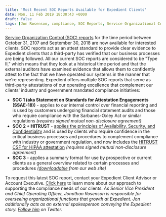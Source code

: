 ```yaml
---
title: 'Most Recent SOC Reports Available for Expedient Clients'
date: Mon, 11 Feb 2019 18:30:43 +0000
draft: false
tags: [Jon Rosenson, compliance, SOC Reports, Service Organizational Control reports, SSAE-18, HITRUST CSF, HIPAA, HIPAA attestation, Sarbanes-Oxley Act]
---
```


[Service Organization Control (SOC) reports](https://www.expedient.com/services/managed-services/compliance-security/service-organizational-control-reporting/) for the time period between October 31, 2107 and September 30, 2018 are now available for interested clients. SOC reports act as an attest standard to provide clear evidence to Expedient clients that a third-party has verified that our business processes are being followed. All our current SOC reports are considered to be "Type II," which means that they look at a historical time period and that the external auditors have examined evidence that allows them to confidently attest to the fact that we have operated our systems in the manner that we're representing. Expedient offers multiple SOC reports that serve as third-party attestations of our operating excellence that complement our clients' industry and government mandated compliance initiatives:

*   **SOC 1 (aka Statement on Standards for Attestation Engagements (SSAE-18))** - applies to our internal control over financial reporting and is used by customers undergoing financial statement audits and those who require compliance with the Sarbanes-Oxley Act or similar regulations _(requires signed mutual non-disclosure agreement)_
*   **SOC 2 + HITRUST** - [applies the principles of Availability, Security, and Confidentiality](https://www.aicpa.org/interestareas/frc/assuranceadvisoryservices/trustdataintegritytaskforce.html) and is used by clients who require confidence in the critical business processes and procedures to complement compliance with industry or government regulation, and now includes the [HITRUST CSF for HIPAA attestation](http://hitrustalliance.net/frequently-asked/1/en/topic/how-does-a-csf-assessment-meet-the-hipaa-requirement-for-a-risk-analysis-and-can-it-be-used-to-support-an-ocr-audit) _(requires signed mutual non-disclosure agreement)_
*   **SOC 3** - applies a summary format for use by prospective or current clients as a general overview related to certain processes and procedures _([downloadable](https://www.expedient.com/services/managed-services/compliance-security/service-organizational-control-reporting/) from our web site)_

To request this latest SOC report, contact your Expedient Client Advisor or Account Executive. [Click here](https://www.expedient.com/services/managed-services/compliance-security/) to learn more about our approach to supporting the compliance needs of our clients. _As Senior Vice President and Chief Operating Officer, Jonathan Rosenson is responsible for overseeing organizational functions that growth at Expedient. Jon additionally acts as an external spokesperson conveying the Expedient story. [Follow him](https://twitter.com/rosenson) on Twitter._
